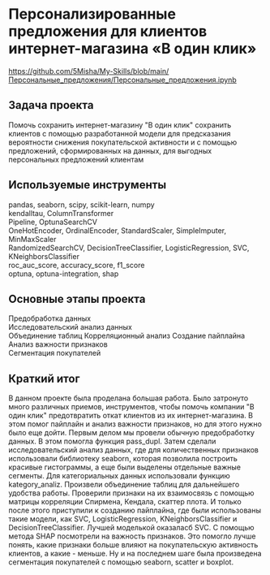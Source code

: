 # Персонализированные предложения для клиентов интернет-магазина «В один клик»
https://github.com/5Misha/My-Skills/blob/main/Персональные_предложения/Персональные_предложения.ipynb

## Задача проекта
Помочь сохранить интернет-магазину "В один клик" сохранить клиентов с помощью разработанной модели для предсказания вероятности снижения покупательской активности и с помощью предложений, сформированных на данных, для выгодных персональных предложений клиентам

## Используемые инструменты
pandas, seaborn, scipy, scikit-learn, numpy  
kendalltau, ColumnTransformer  
Pipeline, OptunaSearchCV  
OneHotEncoder, OrdinalEncoder, StandardScaler, SimpleImputer, MinMaxScaler  
RandomizedSearchCV, DecisionTreeClassifier, LogisticRegression, SVC, KNeighborsClassifier  
roc_auc_score, accuracy_score, f1_score  
optuna, optuna-integration, shap

## Основные этапы проекта
Предобработка данных  
Исследовательский анализ данных  
Объединение таблиц
Корреляционный анализ
Создание пайплайна  
Анализ важности признаков  
Сегментация покупателей

## Краткий итог
В данном проекте была проделана большая работа. Было затронуто много различных приемов, инструментов, чтобы помочь компании "В один клик" предотвратить откат клиентов из их интернет-магазина. В этом помог пайплайн и анализ важности признаков, но для этого нужно было еще дойти. Первым делом мы провели обычную предобработку данных. В этом помогла функция pass_dupl. Затем сделали исследовательский анализ данных, где для количественных признаков использовали библиотеку seaborn, которая позволила построить красивые гистограммы, а еще были выделены отдельные важные сегменты. Для категориальных данных использовали функцию kategory_analiz. Произвели объединение таблиц для дальнейшего удобства работы. Проверили признаки на их взаимосвязь с помощью матрицы корреляции Спирмена, Кендала, скаттер плота. И только после этого приступили к созданию пайплайна, где были использованы такие модели, как SVC, LogisticRegression, KNeighborsClassifier и DecisionTreeClassifier. Лучшей моделькой оказаласб SVC. С помощью метода SHAP посмотрели на важность признаков. Это помогло лучше понять, какие признаки больше влияют на покупательскую активность клиентов, а какие - меньше. Ну и на последнем шаге была произведена сегментация покупателей с помощью seaborn, scatter и boxplot.
